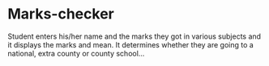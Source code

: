 # Marks-checker
Student enters his/her name and the marks they got in various subjects and it displays the marks and mean. It determines whether they are going to a national, extra county or county school...
